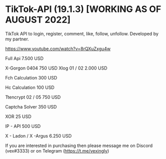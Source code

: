 # TikTok-API (19.1.3) [WORKING AS OF AUGUST 2022]
TikTok API to login, register, comment, like, follow, unfollow. Developed by my partner.

https://www.youtube.com/watch?v=8rQXuZxgu4w


Full Api 7.500 USD  

X-Gorgon 0404 750 USD Xlog 01 / 02 2.000 USD

Fch Calculation 300 USD

Hc Calculation 100 USD

Ttencrypt 02 / 05 750 USD

Captcha Solver 350 USD

XOR 25 USD

IP - API 500 USD

X - Ladon / X -Argus 6.250 USD


If you are interested in purchasing then please message me on Discord (vex#3333) or on Telegram (https://t.me/vexingly)
